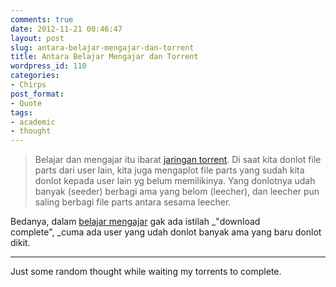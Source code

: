 ```yaml
---
comments: true
date: 2012-11-21 00:46:47
layout: post
slug: antara-belajar-mengajar-dan-torrent
title: Antara Belajar Mengajar dan Torrent
wordpress_id: 110
categories:
- Chirps
post_format:
- Quote
tags:
- academic
- thought
---
```


> Belajar dan mengajar itu ibarat [jaringan torrent](http://mg8.org/processing/bt.html). Di saat kita donlot file parts dari user lain, kita juga mengaplot file parts yang sudah kita donlot kepada user lain yg belum memilikinya. Yang donlotnya udah banyak (seeder) berbagi ama yang belom (leecher), dan leecher pun saling berbagi file parts antara sesama leecher.


Bedanya, dalam [belajar mengajar](http://prestigiousfhie.wordpress.com/2013/01/01/tentang-belajar-dan-mengajar/) gak ada istilah _"download complete", _cuma ada user yang udah donlot banyak ama yang baru donlot dikit.

---

Just some random thought while waiting my torrents to complete.
